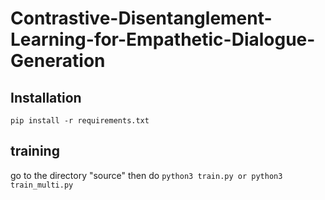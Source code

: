 # Contrastive-Disentanglement-Learning-for-Empathetic-Dialogue-Generation

## Installation
```pip install -r requirements.txt```

## training
go to the directory "source" then do
```python3 train.py or python3 train_multi.py```
